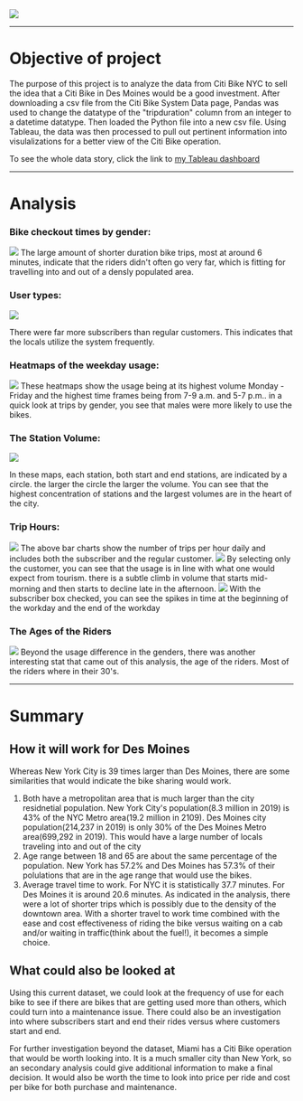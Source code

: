 
<img src= 'images\des-moines.png'>

---
# Objective of project
The purpose of this project is to analyze the data from Citi Bike NYC to sell the idea that a Citi Bike in Des Moines would be a good investment. After downloading a csv file from the Citi Bike System Data page, Pandas was used to change the datatype of the "tripduration" column from an integer to a datetime datatype. Then loaded the Python file into a new csv file. Using Tableau, the data was then processed to pull out pertinent information into visulalizations for a better view of the Citi Bike operation.

To see the whole data story, click the link to [my Tableau dashboard](https://public.tableau.com/app/profile/sean.farr2471/viz/Citi-Bike-Analysis_16380479507120/Analysis?publish=yes)

---
# Analysis
### Bike checkout times by gender:
<img src='images\Gender_line_and_pie.png'>
The large amount of shorter duration bike trips, most at around 6 minutes, indicate that the riders didn't often go very far, which is fitting for travelling into and out of a densly populated area.


### User types:

<img src='images\usertype_pie.png'>

There were far more subscribers than regular customers. This indicates that the locals utilize the system frequently.

### Heatmaps of the weekday usage:
<img src='images\Heatmaps.png'>
These heatmaps show the usage being at its highest volume Monday - Friday and the highest time frames being from 7-9 a.m. and  5-7 p.m.. in a quick look at trips by gender, you see that males were more likely to use the bikes.

### The Station Volume:
<img src='images\stations.png'>

In these maps, each station, both start and end stations, are indicated by a circle. the larger the circle the larger the volume. You can see that the highest concentration of stations and the largest volumes are in the heart of the city.
### Trip Hours:
<img src='images\start-stop_hours.png'>
The above bar charts show the number of trips per hour daily and includes both the subscriber and the regular customer.
<img src='images\customers.png'>
By selecting only the customer, you can see that the usage is in line with what one would expect from tourism. there is a subtle climb in volume that starts mid-morning and then starts to decline late in the afternoon. 
<img src='images\subscribers.png'>
With the subscriber box checked, you can see the spikes in time at the beginning of the workday and the end of the workday

### The Ages of the Riders
<img src='images\ages.png'>
Beyond the usage difference in the genders, there was another interesting stat that came out of this analysis, the age of the riders. Most of the riders where in their 30's.

---

# Summary

## How it will work for Des Moines
Whereas New York City is 39 times larger than Des Moines, there are some similarities that would indicate the bike sharing would work.
1. Both have a metropolitan area that is much larger than the city residnetial population. New York City's population(8.3 million in 2019) is 43% of the NYC Metro area(19.2 million in 2109). Des Moines city population(214,237 in 2019) is only 30% of the Des Moines Metro area(699,292 in 2019). This would have a large number of locals traveling into and out of the city
2. Age range between 18 and 65 are about the same percentage of the population. New York has 57.2% and Des Moines has 57.3% of their polulations that are in the age range that would use the bikes.
3. Average travel time to work. For NYC it is statistically 37.7 minutes. For Des Moines it is around 20.6 minutes. As indicated in the analysis, there were a lot of shorter trips which is possibly due to the density of the downtown area. With a shorter travel to work time combined with the ease and cost effectiveness of riding the bike versus waiting on a cab and/or waiting in traffic(think about the fuel!), it becomes a simple choice.

## What could also be looked at
Using this current dataset, we could look at the frequency of use for each bike to see if there are bikes that are getting used more than others, which could turn into a maintenance issue. There could also be an investigation into where subscribers start and end their rides versus where customers start and end.

For further investigation beyond the dataset, Miami has a Citi Bike operation that would be worth looking into. It is a much smaller city than New York, so an secondary analysis could give additional information to make a final decision.
It would also be worth the time to look into price per ride and cost per bike for both purchase and maintenance.



